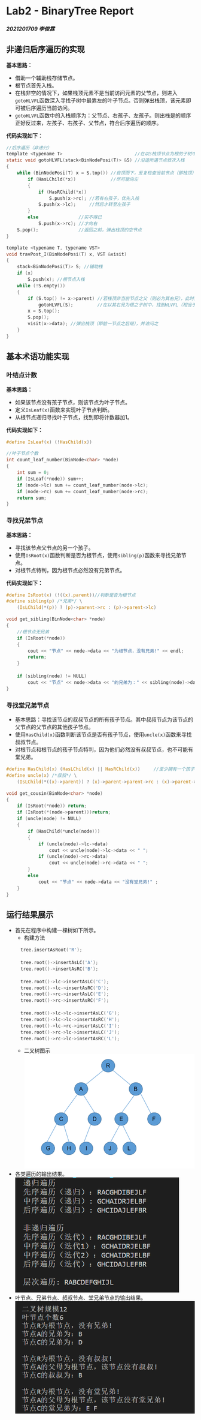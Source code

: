 # Lab2 - BinaryTree Report
##### 2021201709 李俊霖
## 非递归后序遍历的实现
**基本思路：**
+ 借助一个辅助栈存储节点。
+ 根节点首先入栈。
+ 在栈非空的情况下，如果栈顶元素不是当前访问元素的父节点，则进入`gotoHLVFL`函数深入寻找子树中最靠左的叶子节点。否则弹出栈顶，该元素即可被后序遍历当前访问。
+ `gotoHLVFL`函数中的入栈顺序为：父节点、右孩子、左孩子。则出栈是的顺序正好反过来，左孩子、右孩子、父节点，符合后序遍历的顺序。

**代码实现如下：**
```c
//后序遍历（非递归）
template <typename T>                           //在以S栈顶节点为根的子树中，找到最高左侧可见叶节点
static void gotoHLVFL(stack<BinNodePosi(T)> &S) //沿途所遇节点依次入栈
{
    while (BinNodePosi(T) x = S.top()) //自顶而下，反复检查当前节点（即栈顶）
        if (HasLChild(*x))             //尽可能向左
        {
            if (HasRChild(*x))
                S.push(x->rc); //若有右孩子，优先入栈
            S.push(x->lc);     //然后才转至左孩子
        }
        else               //实不得已
            S.push(x->rc); //才向右
    S.pop();               //返回之前，弹出栈顶的空节点
}
```
```c
template <typename T, typename VST>
void travPost_I(BinNodePosi(T) x, VST &visit)
{
    stack<BinNodePosi(T)> S; //辅助栈
    if (x)
        S.push(x); //根节点入栈
    while (!S.empty())
    {
        if (S.top() != x->parent) //若栈顶非当前节点之父（则必为其右兄），此时需
            gotoHLVFL(S);         //在以其右兄为根之子树中，找到HLVFL（相当于递归深入其中）
        x = S.top();
        S.pop();
        visit(x->data); //弹出栈顶（即前一节点之后继），并访问之
    }
}
```
## 基本术语功能实现
### 叶结点计数
**基本思路：**
+ 如果该节点没有孩子节点，则该节点为叶子节点。
+ 定义`IsLeaf(x)`函数来实现叶子节点判断。
+ 从根节点递归寻找叶子节点，找到即将计数器加1。

**代码实现如下：**
```c
#define IsLeaf(x) (!HasChild(x))
```
```c 
//叶子节点个数
int count_leaf_number(BinNode<char> *node)
{
    int sum = 0;
    if (IsLeaf(*node)) sum++;
    if (node->lc) sum += count_leaf_number(node->lc);
    if (node->rc) sum += count_leaf_number(node->rc);
    return sum;
}
```

### 寻找兄弟节点
**基本思路：**
+ 寻找该节点父节点的另一个孩子。
+ 使用`IsRoot(x)`函数判断是否为根节点，使用`sibling(p)`函数来寻找兄弟节点。
+ 对根节点特判，因为根节点必然没有兄弟节点。

**代码实现如下：**
```c
#define IsRoot(x) (!((x).parent))//判断是否为根节点
#define sibling(p) /*兄弟*/ \
    (IsLChild(*(p)) ? (p)->parent->rc : (p)->parent->lc)

```
```c
void get_sibling(BinNode<char> *node)
{
    //根节点无兄弟
    if (IsRoot(*node))
    {
        cout << "节点" << node->data << "为根节点，没有兄弟!" << endl;
        return;
    }

    if (sibling(node) != NULL)
        cout << "节点" << node->data << "的兄弟为：" << sibling(node)->data << endl;
}
```
### 寻找堂兄弟节点
+ 基本思路：寻找该节点的叔叔节点的所有孩子节点。其中叔叔节点为该节点的父节点的父节点的其他孩子节点。
+ 使用`HasChild(x)`函数判断该节点是否有孩子节点，使用`uncle(x)`函数来寻找叔叔节点。
+ 对根节点和根节点的孩子节点特判，因为他们必然没有叔叔节点，也不可能有堂兄弟。
```c
#define HasChild(x) (HasLChild(x) || HasRChild(x))     //至少拥有一个孩子
#define uncle(x) /*叔叔*/ \
    (IsLChild(*((x)->parent)) ? (x)->parent->parent->rc : (x)->parent->parent->lc)

```
```c
void get_cousin(BinNode<char> *node)
{
    if (IsRoot(*node)) return;
    if (IsRoot(*(node->parent)))return;
    if (uncle(node) != NULL)
    {
        if (HasChild(*uncle(node)))
        {
            if (uncle(node)->lc->data)
                cout << uncle(node)->lc->data << " ";
            if (uncle(node)->rc->data)
                cout << uncle(node)->rc->data << " ";
        }
        else
            cout << "节点" << node->data << "没有堂兄弟!" ;
    }
}
```
## 运行结果展示
+ 首先在程序中构建一棵树如下所示。
  + 构建方法 
  ```c
    tree.insertAsRoot('R');

    tree.root()->insertAsLC('A');
    tree.root()->insertAsRC('B');

    tree.root()->lc->insertAsLC('C');
    tree.root()->lc->insertAsRC('D');
    tree.root()->rc->insertAsLC('E');
    tree.root()->rc->insertAsRC('F');

    tree.root()->lc->lc->insertAsLC('G');
    tree.root()->lc->lc->insertAsRC('H');
    tree.root()->lc->rc->insertAsLC('I');
    tree.root()->rc->lc->insertAsLC('J');
    tree.root()->rc->lc->insertAsRC('L');
  ```
  + 二叉树图示
  ![avatar](./1.png)
+ 各类遍历的输出结果。
  ![avatar](./2.png)
+ 叶节点、兄弟节点、叔叔节点、堂兄弟节点的输出结果。
  ![avatar](./3.png)